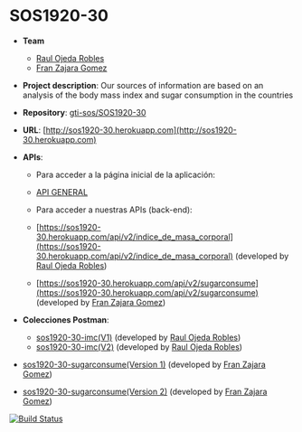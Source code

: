 # SOS1920-30
- **Team**
  - [Raul Ojeda Robles](https://github.com/rawojeda)
  - [Fran Zajara Gomez](https://github.com/FranZajara)

- **Project description**:
Our sources of information are based on an analysis of the body mass index and sugar consumption in the countries
- **Repository**: [gti-sos/SOS1920-30](https://github.com/gti-sos/SOS1920-30)
- **URL**: [http://sos1920-30.herokuapp.com](http://sos1920-30.herokuapp.com)
-  **APIs**:
    - Para acceder a la página inicial de la aplicación:
    - [API GENERAL](http://sos1920-30.herokuapp.com/) 
    
    
    - Para acceder a nuestras APIs (back-end):
    - [https://sos1920-30.herokuapp.com/api/v2/indice_de_masa_corporal](https://sos1920-30.herokuapp.com/api/v2/indice_de_masa_corporal) (developed by [Raul Ojeda Robles](https://github.com/rawojeda))
    - [https://sos1920-30.herokuapp.com/api/v2/sugarconsume](https://sos1920-30.herokuapp.com/api/v2/sugarconsume) (developed by [Fran Zajara Gomez](https://github.com/FranZajara))
	
-  **Colecciones Postman**:
	- [sos1920-30-imc(V1)](https://documenter.getpostman.com/view/10696117/SzYT4MUK) (developed by [Raul Ojeda Robles](https://github.com/rawojeda))
 	 - [sos1920-30-imc(V2)](https://documenter.getpostman.com/view/10696117/Szmcbehn) (developed by [Raul Ojeda Robles](https://github.com/rawojeda))
	
  - [sos1920-30-sugarconsume(Version 1)](https://documenter.getpostman.com/view/10694026/Szf3bAqd) (developed by [Fran Zajara Gomez](https://github.com/FranZajara))
  - [sos1920-30-sugarconsume(Version 2)](https://documenter.getpostman.com/view/10694026/Szme3xRe) (developed by [Fran Zajara Gomez](https://github.com/FranZajara))


  [![Build Status](https://api.travis-ci.org/gti-sos/SOS1920-30.svg?branch=master)](https://travis-ci.org/gti-sos/SOS1920-30)
	
